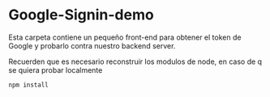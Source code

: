 # Google-Signin-demo

Esta carpeta contiene un pequeño front-end para obtener
el token de Google y probarlo contra nuestro backend server.

Recuerden que es necesario reconstruir los modulos de node,
en caso de q se quiera probar localmente

```
npm install
```
